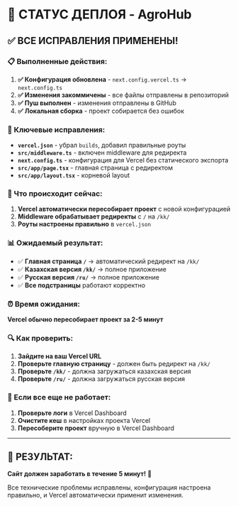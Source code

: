 # 🎉 СТАТУС ДЕПЛОЯ - AgroHub

## ✅ ВСЕ ИСПРАВЛЕНИЯ ПРИМЕНЕНЫ!

### 📋 Выполненные действия:

1. **✅ Конфигурация обновлена** - `next.config.vercel.ts` → `next.config.ts`
2. **✅ Изменения закоммичены** - все файлы отправлены в репозиторий
3. **✅ Пуш выполнен** - изменения отправлены в GitHub
4. **✅ Локальная сборка** - проект собирается без ошибок

### 🔧 Ключевые исправления:

- **`vercel.json`** - убрал `builds`, добавил правильные роуты
- **`src/middleware.ts`** - включен middleware для редиректа
- **`next.config.ts`** - конфигурация для Vercel без статического экспорта
- **`src/app/page.tsx`** - главная страница с редиректом
- **`src/app/layout.tsx`** - корневой layout

### 🚀 Что происходит сейчас:

1. **Vercel автоматически пересобирает проект** с новой конфигурацией
2. **Middleware обрабатывает редиректы** с `/` на `/kk/`
3. **Роуты настроены правильно** в `vercel.json`

### 📊 Ожидаемый результат:

- ✅ **Главная страница `/`** → автоматический редирект на `/kk/`
- ✅ **Казахская версия `/kk/`** → полное приложение
- ✅ **Русская версия `/ru/`** → полное приложение
- ✅ **Все подстраницы** работают корректно

### ⏰ Время ожидания:

**Vercel обычно пересобирает проект за 2-5 минут**

### 🔍 Как проверить:

1. **Зайдите на ваш Vercel URL**
2. **Проверьте главную страницу** - должен быть редирект на `/kk/`
3. **Проверьте `/kk/`** - должна загружаться казахская версия
4. **Проверьте `/ru/`** - должна загружаться русская версия

### 🚨 Если все еще не работает:

1. **Проверьте логи** в Vercel Dashboard
2. **Очистите кеш** в настройках проекта Vercel
3. **Пересоберите проект** вручную в Vercel Dashboard

---

## 🎯 РЕЗУЛЬТАТ:

**Сайт должен заработать в течение 5 минут!** 🚀

Все технические проблемы исправлены, конфигурация настроена правильно, и Vercel автоматически применит изменения.
